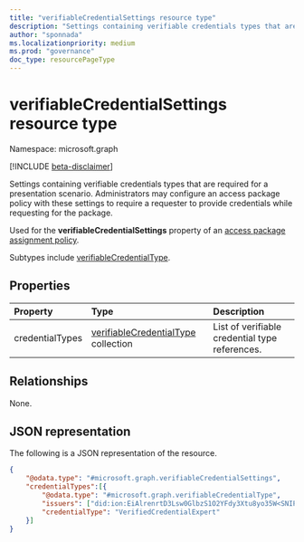 ```yaml
---
title: "verifiableCredentialSettings resource type"
description: "Settings containing verifiable credentials types that are required for a presentation scenario. Administrators may configure an access package policy with these settings to require a requester to provide credentials while requesting for the package."
author: "sponnada"
ms.localizationpriority: medium
ms.prod: "governance"
doc_type: resourcePageType
---
```


# verifiableCredentialSettings resource type

Namespace: microsoft.graph

[!INCLUDE [beta-disclaimer](../../includes/beta-disclaimer.md)]

Settings containing verifiable credentials types that are required for a presentation scenario. Administrators may configure an access package policy with these settings to require a requester to provide credentials while requesting for the package.

Used for the **verifiableCredentialSettings** property of an [access package assignment policy](accesspackageassignmentpolicy.md).

Subtypes include [verifiableCredentialType](verifiableCredentialType.md).

## Properties
|Property|Type|Description|
|:---|:---|:---|
|credentialTypes|[verifiableCredentialType](verifiableCredentialType.md) collection| List of verifiable credential type references.|

## Relationships
None.

## JSON representation
The following is a JSON representation of the resource.
<!-- {
  "blockType": "resource",
  "@odata.type": "microsoft.graph.verifiableCredentialSettings"
}
-->
``` json
{
    "@odata.type": "#microsoft.graph.verifiableCredentialSettings",
    "credentialTypes":[{
        "@odata.type": "#microsoft.graph.verifiableCredentialType",
        "issuers": ["did:ion:EiAlrenrtD3Lsw0GlbzS1O2YFdy3Xtu8yo35W<SNIP>…"],
        "credentialType": "VerifiedCredentialExpert"
    }]
}
```